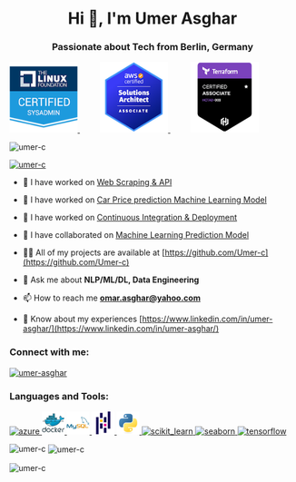 <h1 align="center">Hi 👋, I'm Umer Asghar</h1>
<h3 align="center">Passionate about Tech from Berlin, Germany</h3>

<!-- Badge Section -->
<p align="left">
<a href="https://www.credly.com/badges/16216d71-b1ae-466b-b871-5c05e7400c61/public_url" target="_blank">
  <img src="lfcs-linux-foundation-certified-systems-administrator.2.png" alt="Linux System Administration Badge" width="120" height="125" />
</a>&nbsp;&nbsp;&nbsp;&nbsp;&nbsp;&nbsp;&nbsp;&nbsp;
<a href="https://www.credly.com/badges/c15b682e-baa1-49f2-acda-235eb5e0b204/public_url" target="_blank">
  <img src="aws-certified-solutions-architect-associate.png" alt="AWS Solution Architect Badge" width="120" height="125" />
</a>&nbsp;&nbsp;&nbsp;&nbsp;&nbsp;&nbsp;&nbsp;&nbsp;
<a href="https://www.credly.com/badges/5eb923aa-5382-42ef-b2e0-5d3eec0ac54a/public_url" target="_blank">
  <img src="hashicorp-certified-terraform-associate-003.png" alt="Terraform Associate Badge" width="120" height="125" />
</a>
</p>

<div data-iframe-width="150" data-iframe-height="270" data-share-badge-id="5eb923aa-5382-42ef-b2e0-5d3eec0ac54a" data-share-badge-host="https://www.credly.com"></div>

<p align="left"> <img src="https://komarev.com/ghpvc/?username=umer-c&label=Profile%20views&color=0e75b6&style=flat" alt=" umer-c" /> </p>
<p align="left"> <a href="https://github.com/ryo-ma/github-profile-trophy"><img src="https://github-profile-trophy.vercel.app/?username=umer-c" alt=" umer-c" /></a> </p>

- 🔭 I have worked on [Web Scraping & API](https://github.com/Umer-c/Quote-Scrapping-and-FastAPI)

- 🔭 I have worked on [Car Price prediction Machine Learning Model](https://github.com/Umer-c/ML-Data-Preprocessing)

- 🔭 I have worked on [Continuous Integration & Deployment](https://github.com/Umer-c/bbquote)

- 👯 I have collaborated on [Machine Learning Prediction Model](https://github.com/Umer-c/my-prediction-website)

- 👨‍💻 All of my projects are available at [https://github.com/Umer-c](https://github.com/Umer-c)

- 💬 Ask me about **NLP/ML/DL, Data Engineering**

- 📫 How to reach me **omar.asghar@yahoo.com**

- 📄 Know about my experiences [https://www.linkedin.com/in/umer-asghar/](https://www.linkedin.com/in/umer-asghar/)

<h3 align="left">Connect with me:</h3>
<p align="left">
<a href="https://linkedin.com/in/umer-asghar" target="blank"><img align="center" src="https://raw.githubusercontent.com/rahuldkjain/github-profile-readme-generator/master/src/images/icons/Social/linked-in-alt.svg" alt=" umer-asghar" height="30" width="40" /></a>
</p>

<h3 align="left">Languages and Tools:</h3>
<p align="left">
<a href="https://azure.microsoft.com/en-in/" target="_blank" rel="noreferrer"> <img src="https://www.vectorlogo.zone/logos/microsoft_azure/microsoft_azure-icon.svg" alt="azure" width="40" height="40"/> </a>
<a href="https://www.docker.com/" target="_blank" rel="noreferrer"> <img src="https://raw.githubusercontent.com/devicons/devicon/master/icons/docker/docker-original-wordmark.svg" alt="docker" width="40" height="40"/> </a>
<a href="https://www.mysql.com/" target="_blank" rel="noreferrer"> <img src="https://raw.githubusercontent.com/devicons/devicon/master/icons/mysql/mysql-original-wordmark.svg" alt="mysql" width="40" height="40"/> </a>
<a href="https://pandas.pydata.org/" target="_blank" rel="noreferrer"> <img src="https://raw.githubusercontent.com/devicons/devicon/2ae2a900d2f041da66e950e4d48052658d850630/icons/pandas/pandas-original.svg" alt="pandas" width="40" height="40"/> </a>
<a href="https://www.python.org" target="_blank" rel="noreferrer"> <img src="https://raw.githubusercontent.com/devicons/devicon/master/icons/python/python-original.svg" alt="python" width="40" height="40"/> </a>
<a href="https://scikit-learn.org/" target="_blank" rel="noreferrer"> <img src="https://upload.wikimedia.org/wikipedia/commons/0/05/Scikit_learn_logo_small.svg" alt="scikit_learn" width="40" height="40"/> </a>
<a href="https://seaborn.pydata.org/" target="_blank" rel="noreferrer"> <img src="https://seaborn.pydata.org/_images/logo-mark-lightbg.svg" alt="seaborn" width="40" height="40"/> </a>
<a href="https://www.tensorflow.org" target="_blank" rel="noreferrer"> <img src="https://www.vectorlogo.zone/logos/tensorflow/tensorflow-icon.svg" alt="tensorflow" width="40" height="40"/> </a>
</p>

<p><img align="left" src="https://github-readme-stats.vercel.app/api/top-langs?username=umer-c&show_icons=true&locale=en&layout=compact" alt=" umer-c" /></p>

<p>&nbsp;<img align="center" src="https://github-readme-stats.vercel.app/api?username=umer-c&show_icons=true&locale=en" alt=" umer-c" /></p>

<p><img align="center" src="https://github-readme-streak-stats.herokuapp.com/?user=umer-c&" alt=" umer-c" /></p>
